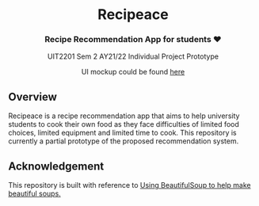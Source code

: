<h1 align="center"> Recipeace </h1>
<h3 align="center"> Recipe Recommendation App for students &#10084;&#65039; </h3>

<p align="center"> UIT2201 Sem 2 AY21/22 Individual Project Prototype</p>
<p align="center"> UI mockup could be found <a href="https://www.figma.com/file/PxG2Zzn3ZNRA7eYEDsmmIY/Recipeace?node-id=0%3A1">here</a></p>

## Overview

Recipeace is a recipe recommendation app that aims to help university students to cook their own food as they
face difficulties of limited food choices, limited equipment and limited time to cook. This repository is currently
a partial prototype of the proposed recommendation system.

## Acknowledgement

This repository is built with reference to [Using BeautifulSoup to help make beautiful soups.](https://jackmleitch.medium.com/using-beautifulsoup-to-help-make-beautiful-soups-d2670a1d1d52)